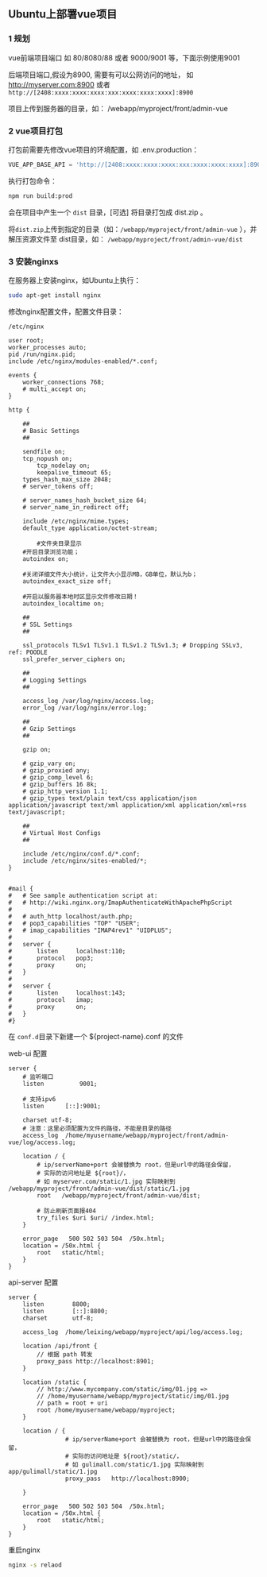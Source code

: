 ## Ubuntu上部署vue项目

### 1 规划

vue前端项目端口 如 80/8080/88 或者 9000/9001 等，下面示例使用9001

后端项目端口,假设为8900, 需要有可以公网访问的地址， 如 http://myserver.com:8900 或者 `http://[2408:xxxx:xxxx:xxxx:xxx:xxxx:xxxx:xxxx]:8900`

项目上传到服务器的目录，如： /webapp/myproject/front/admin-vue



### 2 vue项目打包

打包前需要先修改vue项目的环境配置，如 .env.production：

```javascript
VUE_APP_BASE_API = 'http://[2408:xxxx:xxxx:xxxx:xxx:xxxx:xxxx:xxxx]:8900'
```

执行打包命令：

```bash
npm run build:prod
```

会在项目中产生一个 `dist` 目录，[可选] 将目录打包成 dist.zip 。

将`dist.zip`上传到指定的目录（如：`/webapp/myproject/front/admin-vue` ），并解压资源文件至 dist目录，如： `/webapp/myproject/front/admin-vue/dist`



### 3 安装nginxs

在服务器上安装nginx，如Ubuntu上执行：

```bash
sudo apt-get install nginx
```

修改nginx配置文件，配置文件目录：

```
/etc/nginx
```

```nginx
user root;
worker_processes auto;
pid /run/nginx.pid;
include /etc/nginx/modules-enabled/*.conf;

events {
	worker_connections 768;
	# multi_accept on;
}

http {

	##
	# Basic Settings
	##

	sendfile on;
	tcp_nopush on;
        tcp_nodelay on;
        keepalive_timeout 65;
	types_hash_max_size 2048;
	# server_tokens off;

	# server_names_hash_bucket_size 64;
	# server_name_in_redirect off;

	include /etc/nginx/mime.types;
	default_type application/octet-stream;
 
        #文件夹目录显示
	#开启目录浏览功能；
	autoindex on;
	
	#关闭详细文件大小统计，让文件大小显示MB，GB单位，默认为b；
	autoindex_exact_size off;
	
	#开启以服务器本地时区显示文件修改日期！
	autoindex_localtime on;

	##
	# SSL Settings
	##

	ssl_protocols TLSv1 TLSv1.1 TLSv1.2 TLSv1.3; # Dropping SSLv3, ref: POODLE
	ssl_prefer_server_ciphers on;

	##
	# Logging Settings
	##

	access_log /var/log/nginx/access.log;
	error_log /var/log/nginx/error.log;

	##
	# Gzip Settings
	##

	gzip on;

	# gzip_vary on;
	# gzip_proxied any;
	# gzip_comp_level 6;
	# gzip_buffers 16 8k;
	# gzip_http_version 1.1;
	# gzip_types text/plain text/css application/json application/javascript text/xml application/xml application/xml+rss text/javascript;

	##
	# Virtual Host Configs
	##
 
	include /etc/nginx/conf.d/*.conf;
	include /etc/nginx/sites-enabled/*;
}


#mail {
#	# See sample authentication script at:
#	# http://wiki.nginx.org/ImapAuthenticateWithApachePhpScript
#
#	# auth_http localhost/auth.php;
#	# pop3_capabilities "TOP" "USER";
#	# imap_capabilities "IMAP4rev1" "UIDPLUS";
#
#	server {
#		listen     localhost:110;
#		protocol   pop3;
#		proxy      on;
#	}
#
#	server {
#		listen     localhost:143;
#		protocol   imap;
#		proxy      on;
#	}
#}
```



在 `conf.d`目录下新建一个 ${project-name}.conf 的文件

web-ui 配置

```nginx
server {
    # 监听端口
    listen      	9001;
    
    # 支持ipv6
	listen		[::]:9001;
    
    charset utf-8;
    # 注意：这里必须配置为文件的路径，不能是目录的路径
    access_log  /home/myusername/webapp/myproject/front/admin-vue/log/access.log;

	location / {
		# ip/serverName+port 会被替换为 root，但是url中的路径会保留，
		# 实际的访问地址是 ${root}/，
		# 如 myserver.com/static/1.jpg 实际映射到 /webapp/myproject/front/admin-vue/dist/static/1.jpg
		root   /webapp/myproject/front/admin-vue/dist;
        
        # 防止刷新页面报404
        try_files $uri $uri/ /index.html;
    }

    error_page   500 502 503 504  /50x.html;
    location = /50x.html {
        root   static/html;
    }
}
```



api-server 配置

```nginx
server {
    listen        8800;
    listen        [::]:8800;
    charset       utf-8;

    access_log  /home/leixing/webapp/myproject/api/log/access.log;

    location /api/front {
        // 根据 path 转发
        proxy_pass http://localhost:8901;
    }

    location /static {
        // http://www.mycompany.com/static/img/01.jpg => 
        // /home/myusername/webapp/myproject/static/img/01.jpg
        // path = root + uri
        root /home/myusername/webapp/myproject;
    }

    location / {
                # ip/serverName+port 会被替换为 root，但是url中的路径会保留，
                # 实际的访问地址是 ${root}/static/，
                # 如 gulimall.com/static/1.jpg 实际映射到 app/gulimall/static/1.jpg
                proxy_pass   http://localhost:8900;

    }

    error_page   500 502 503 504  /50x.html;
    location = /50x.html {
        root   static/html;
    }
}
```



重启nginx

```bash
nginx -s relaod
```



